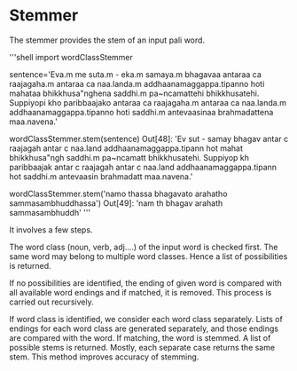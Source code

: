 # Stemmer

The stemmer provides the stem of an input pali word. 

'''shell
import wordClassStemmer

sentence='Eva.m me suta.m - eka.m samaya.m bhagavaa antaraa ca raajagaha.m antaraa ca naa.landa.m addhaanamaggappa.tipanno hoti mahataa bhikkhusa"nghena saddhi.m pa~ncamattehi bhikkhusatehi. Suppiyopi kho paribbaajako antaraa ca raajagaha.m antaraa ca naa.landa.m addhaanamaggappa.tipanno hoti saddhi.m antevaasinaa brahmadattena maa.navena.'

wordClassStemmer.stem(sentence)
Out[48]: 'Ev  sut -  samay bhagav antar c raajagah antar c naa.land addhaanamaggappa.tipann hot mahat bhikkhusa"ngh saddhi.m pa~ncamatt bhikkhusatehi. Suppiyop kh paribbaajak antar c raajagah antar c naa.land addhaanamaggappa.tipann hot saddhi.m antevaasin brahmadatt maa.navena.'

wordClassStemmer.stem('namo thassa bhagavato arahatho sammasambhuddhassa')
Out[49]: 'nam th bhagav arahath sammasambhuddh'
'''


It involves a few steps. 

The word class (noun, verb, adj....) of the input word is checked first.
The same word may belong to multiple word classes.
Hence a list of possibilities is returned. 

If no possibilities are identified, the ending of given word is compared with all 
available word endings and if matched, it is removed. This process is carried 
out recursively. 

If word class is identified, we consider each word class separately. 
Lists of endings for each word class are generated separately, and those endings
are compared with the word. If matching, the word is stemmed.
A list of possible stems is returned. Mostly, each separate case returns the same
stem. This method improves accuracy of stemming.  

